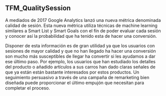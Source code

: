 ## TFM_QualitySession
A mediados de 2017 Google Analytics lanzó una nueva métrica denominada calidad de sesión. Esta nueva métrica utiliza técnicas de machine learning similares a Smart List y Smart Goals con el fín de poder evaluar cada sesión y conocer así la probabilidad que ha tenido esta de hacer una conversión.

Disponer de esta información es de gran utilidad ya que los usuarios con sesiones de mayor calidad y que no han llegado ha hacer una conversión son mucho más susceptibles de llegar ha convertir si les ayudamos a dar ese último paso. Por ejemplo, los usuarios que han estudiado los detalles del producto o añadido artículos a sus carros han dado claras señales de que ya están están bastante interesados por estos productos. Un seguimiento persuasivo a través de una campaña de remarketing bien diseñada puede proporcionar el último empujón que necesitan para completar el proceso.

